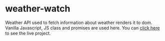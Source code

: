 # weather-watch

Weather API used to fetch information about weather renders it to dom. Vanilla Javascript, JS class and promises are used here. 
You can [click here](http://google.com) to see the live project. 
